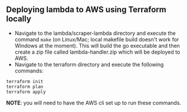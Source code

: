 ## Deploying lambda to AWS using Terraform locally
- Navigate to the lambda/scraper-lambda directory and execute the command `make` (on Linux/Mac; local makefile build doesn't work for Windows at the moment).  This will build the go executable and then create a zip file called lambda-handler.zip which will be deployed to AWS.
- Navigate to the terraform directory and execute the following commands:
```
terraform init
terraform plan
terraform apply
```
**NOTE**: you will need to have the AWS cli set up to run these commands.
